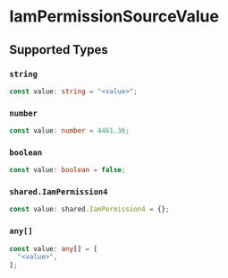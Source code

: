# IamPermissionSourceValue


## Supported Types

### `string`

```typescript
const value: string = "<value>";
```

### `number`

```typescript
const value: number = 4461.36;
```

### `boolean`

```typescript
const value: boolean = false;
```

### `shared.IamPermission4`

```typescript
const value: shared.IamPermission4 = {};
```

### `any[]`

```typescript
const value: any[] = [
  "<value>",
];
```


